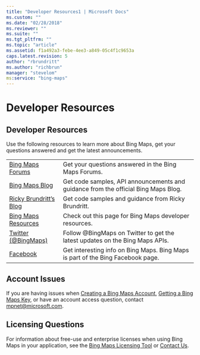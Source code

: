 ```yaml
---
title: "Developer Resources1 | Microsoft Docs"
ms.custom: ""
ms.date: "02/28/2018"
ms.reviewer: ""
ms.suite: ""
ms.tgt_pltfrm: ""
ms.topic: "article"
ms.assetid: f1a492a3-febe-4ee3-a849-05c4f1c9653a
caps.latest.revision: 5
author: "rbrundritt"
ms.author: "richbrun"
manager: "stevelom"
ms:service: "bing-maps"
---
```

# Developer Resources
## Developer Resources  
 Use the following resources to learn more about Bing Maps, get your questions answered and get the latest announcements.  
  
|||  
|-|-|  
|[Bing Maps Forums](http://social.msdn.microsoft.com/Forums/en-US/bingmapsservices/threads)|Get your questions answered in the Bing Maps Forums.|  
|[Bing Maps Blog](http://www.bing.com/community/site_blogs/b/maps/default.aspx)|Get code samples, API announcements and guidance from the official Bing Maps Blog.|  
|[Ricky Brundritt’s Blog](http://rbrundritt.wordpress.com/)|Get code samples and guidance from Ricky Brundritt.|  
|[Bing Maps Resources](http://www.microsoft.com/maps/developer-resources.aspx)|Check out this page for Bing Maps developer resources.|  
|[Twitter (@BingMaps)](http://rbrundritt.wordpress.com/)|Follow @BingMaps on Twitter to get the latest updates on the Bing Maps APIs.|  
|[Facebook](http://www.facebook.com/Bing)|Get interesting info on Bing Maps. Bing Maps is part of the Bing Facebook page.|  
  
## Account Issues  
 If you are having issues when [Creating a Bing Maps Account](http://msdn.microsoft.com/en-us/library/gg650598.aspx), [Getting a Bing Maps Key](http://msdn.microsoft.com/en-us/library/ff428642.aspx), or have an account access question, contact [mpnet@microsoft.com](mailto:mpnet@microsoft.com).  
  
## Licensing Questions  
 For information about free-use and enterprise licenses when using Bing Maps in your application, see the [Bing Maps Licensing Tool](http://www.microsoft.com/maps/Licensing/licensing.aspx) or [Contact Us](http://www.microsoft.com/maps/contact-us.aspx).